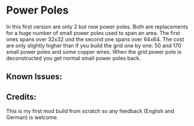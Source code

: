 Power Poles
====================

In this first version are only 2 but new power poles. Both are replacements for a huge number of small power poles used to span an area. The first ones spans over 32x32 und the second one spans over 64x64. The cost are only slightly higher than if you build the grid one by one: 50 and 170 small power poles and some copper wires. When the grid power pole is deconstructed you get normal small power poles back.

Known Issues:
------------
 
Credits:
------------
This is my first mod build from scratch so any feedback (English and German) is welcome.
